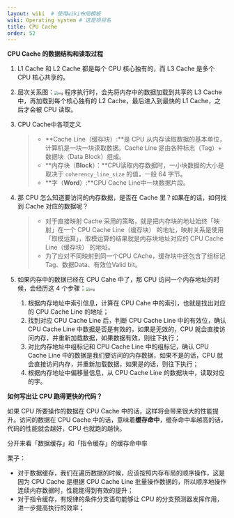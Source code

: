 ```yaml
---
layout: wiki  # 使用wiki布局模板
wiki: Operating system # 这是项目名
title: CPU Cache
order: 52
---
```


**CPU Cache 的数据结构和读取过程**

1. L1 Cache 和 L2 Cache 都是每个 CPU 核心独有的，而 L3 Cache 是多个 CPU 核心共享的。

2. 层次关系图：<img src="http://pic.shixiaocaia.fun/202208161809033.png" alt="img" style="zoom:50%;" />
     程序执行时，会先将内存中的数据加载到共享的 L3 Cache 中，再加载到每个核心独有的 L2 Cache，最后进入到最快的 L1 Cache，之后才会被 CPU 读取。

3. CPU Cache中各项定义

     > - **Cache Line（缓存块）:**是 CPU 从内存读取数据的基本单位，计算机是一块一块读取数据。Cache Line 是由各种标志（Tag）+ 数据块（Data Block）组成。
     > - **内存块（**Block**）：**CPU读取内存数据时，一小块数据的大小是取决于 `coherency_line_size` 的值，一般 64 字节。
     > - **字（**Word**）:**CPU Cache Line中一块数据片段。

4. 那 CPU 怎么知道要访问的内存数据，是否在 Cache 里？如果在的话，如何找到 Cache 对应的数据呢？

     > - 对于直接映射 Cache 采用的策略，就是把内存块的地址始终「映射」在一个 CPU Cache Line（缓存块） 的地址，映射关系是使用「取模运算」，取模运算的结果就是内存块地址对应的 CPU Cache Line（缓存块） 的地址。
     > - 为了应对不同映射到同一个CPU CAche，缓存块中还包含了组标记Tag、数据Data、有效位Valid bit。

5. 如果内存中的数据已经在 CPU Cahe 中了，那 CPU 访问一个内存地址的时候，会经历这 4 个步骤：<img src="http://pic.shixiaocaia.fun/202208161821437.png" alt="img" style="zoom:50%;" />
   1. 根据内存地址中索引信息，计算在 CPU Cahe 中的索引，也就是找出对应的 CPU Cache Line 的地址；
   2. 找到对应 CPU Cache Line 后，判断 CPU Cache Line 中的有效位，确认 CPU Cache Line 中数据是否是有效的，如果是无效的，CPU 就会直接访问内存，并重新加载数据，如果数据有效，则往下执行；
   3. 对比内存地址中组标记和 CPU Cache Line 中的组标记，确认 CPU Cache Line 中的数据是我们要访问的内存数据，如果不是的话，CPU 就会直接访问内存，并重新加载数据，如果是的话，则往下执行；
   4. 根据内存地址中偏移量信息，从 CPU Cache Line 的数据块中，读取对应的字。

**如何写出让 CPU 跑得更快的代码？**

如果 CPU 所要操作的数据在 CPU Cache 中的话，这样将会带来很大的性能提升。访问的数据在 CPU Cache 中的话，意味着**缓存命中**，缓存命中率越高的话，代码的性能就会越好，CPU 也就跑的越快。

分开来看「数据缓存」和「指令缓存」的缓存命中率

栗子：

- 对于数据缓存，我们在遍历数据的时候，应该按照内存布局的顺序操作，这是因为 CPU Cache 是根据 CPU Cache Line 批量操作数据的，所以顺序地操作连续内存数据时，性能能得到有效的提升；
- 对于指令缓存，有规律的条件分支语句能够让 CPU 的分支预测器发挥作用，进一步提高执行的效率；